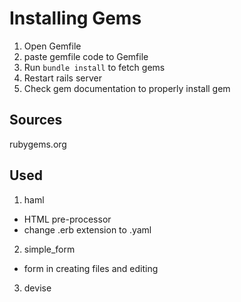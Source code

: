 # Installing Gems
1. Open Gemfile
2. paste gemfile code to Gemfile
3. Run `bundle install` to fetch gems
4. Restart rails server
5. Check gem documentation to properly install gem

## Sources
rubygems.org

## Used
1. haml 
  - HTML pre-processor
  - change .erb extension to .yaml
2. simple_form 
  - form in creating files and editing
3. devise 